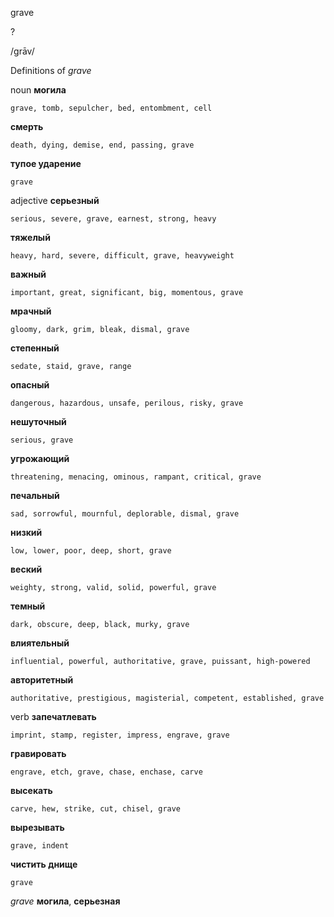 grave

?

/ɡrāv/

Definitions of _grave_

noun
**могила**

    grave, tomb, sepulcher, bed, entombment, cell
**смерть**

    death, dying, demise, end, passing, grave
**тупое ударение**

    grave

adjective
**серьезный**

    serious, severe, grave, earnest, strong, heavy
**тяжелый**

    heavy, hard, severe, difficult, grave, heavyweight
**важный**

    important, great, significant, big, momentous, grave
**мрачный**

    gloomy, dark, grim, bleak, dismal, grave
**степенный**

    sedate, staid, grave, range
**опасный**

    dangerous, hazardous, unsafe, perilous, risky, grave
**нешуточный**

    serious, grave
**угрожающий**

    threatening, menacing, ominous, rampant, critical, grave
**печальный**

    sad, sorrowful, mournful, deplorable, dismal, grave
**низкий**

    low, lower, poor, deep, short, grave
**веский**

    weighty, strong, valid, solid, powerful, grave
**темный**

    dark, obscure, deep, black, murky, grave
**влиятельный**

    influential, powerful, authoritative, grave, puissant, high-powered
**авторитетный**

    authoritative, prestigious, magisterial, competent, established, grave

verb
**запечатлевать**

    imprint, stamp, register, impress, engrave, grave
**гравировать**

    engrave, etch, grave, chase, enchase, carve
**высекать**

    carve, hew, strike, cut, chisel, grave
**вырезывать**

    grave, indent
**чистить днище**

    grave

_grave_
**могила**, **серьезная**